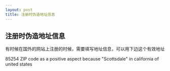 ```yaml
---
layout: post
title: 注册时伪造地址信息
---
```


## 注册时伪造地址信息

有时候在国外的网站上注册的时候，需要填写地址信息，可以用下边这个有效地址

85254 ZIP code as a positive aspect because "Scottsdale" in california of united states

